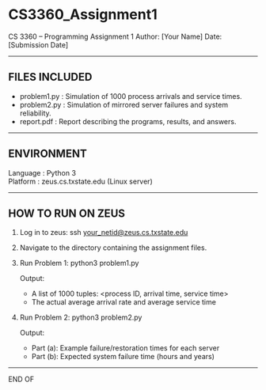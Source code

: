 # CS3360_Assignment1

CS 3360 – Programming Assignment 1
Author: [Your Name]
Date: [Submission Date]

------------------------------------------------------------
FILES INCLUDED
------------------------------------------------------------
- problem1.py   : Simulation of 1000 process arrivals and service times.
- problem2.py   : Simulation of mirrored server failures and system reliability.
- report.pdf    : Report describing the programs, results, and answers.

------------------------------------------------------------
ENVIRONMENT
------------------------------------------------------------
Language : Python 3  
Platform : zeus.cs.txstate.edu (Linux server)

------------------------------------------------------------
HOW TO RUN ON ZEUS
------------------------------------------------------------

1. Log in to zeus:
   ssh your_netid@zeus.cs.txstate.edu

2. Navigate to the directory containing the assignment files.

3. Run Problem 1:
   python3 problem1.py

   Output:
   - A list of 1000 tuples: <process ID, arrival time, service time>
   - The actual average arrival rate and average service time

4. Run Problem 2:
   python3 problem2.py

   Output:
   - Part (a): Example failure/restoration times for each server
   - Part (b): Expected system failure time (hours and years)

------------------------------------------------------------
END OF

